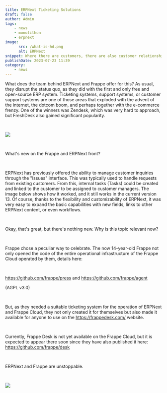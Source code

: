 ```yaml
---
title: ERPNext Ticketing Solutions
draft: false
author: Admin
tags:
    - news
    - monolithon
    - erpnext
image:
      src: /what-is-hd.png
      alt: ERPNext
snippet: Where there are customers, there are also customer relationships. And this is an integral part of the complete customer experience, making it essential for both customers and customer support staff to care about how customer support is handled.
publishDate: 2023-07-23 11:39
category:
    - news
---
```


<p>What does the team behind ERPNext and Frappe offer for this? As usual, they disrupt the status quo, as they did with the first and only free and open-source ERP system. Ticketing systems, support systems, or customer support systems are one of those areas that exploded with the advent of the internet, the dotcom boom, and perhaps together with the e-commerce frenzy. One of the winners was Zendesk, which was very hard to approach, but FreshDesk also gained significant popularity.</p><p><br></p><p><img src="/what-is-hd.png"></p><p><br></p><p>What's new on the Frappe and ERPNext front?</p><p><br></p><p>ERPNext has previously offered the ability to manage customer inquiries through the "Issues" interface. This was typically used to handle requests from existing customers. From this, internal tasks (Tasks) could be created and linked to the customer to be assigned to customer managers. The image below shows how it worked, and it still works in the current version 13. Of course, thanks to the flexibility and customizability of ERPNext, it was very easy to expand the basic capabilities with new fields, links to other ERPNext content, or even workflows.</p><p><br></p><p>Okay, that's great, but there's nothing new. Why is this topic relevant now?</p><p><br></p><p>Frappe chose a peculiar way to celebrate. The now 14-year-old Frappe not only opened the code of the entire operational infrastructure of the Frappe Cloud operated by them, details here:</p><p><br></p><p><a href="https://github.com/frappe/press" rel="noopener noreferrer">https://github.com/frappe/press</a> and <a href="https://github.com/frappe/agent" rel="noopener noreferrer">https://github.com/frappe/agent</a></p><p>(AGPL v3.0)</p><p><br></p><p>But, as they needed a suitable ticketing system for the operation of ERPNext and Frappe Cloud, they not only created it for themselves but also made it available for anyone to use on the <a href="https://frappedesk.com/" rel="noopener noreferrer">https://frappedesk.com/</a> website.</p><p><br></p><p>Currently, Frappe Desk is not yet available on the Frappe Cloud, but it is expected to appear there soon since they have also published it here: <a href="https://github.com/frappe/desk" rel="noopener noreferrer">https://github.com/frappe/desk</a></p><p><br></p><p>ERPNext and Frappe are unstoppable.</p><p><br></p><p><img src="/hero-image.png"></p>


